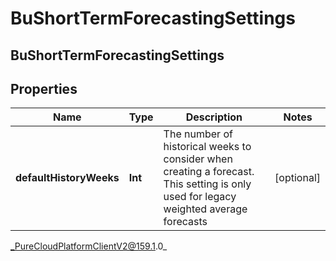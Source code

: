 # BuShortTermForecastingSettings

## BuShortTermForecastingSettings

## Properties

|Name | Type | Description | Notes|
|------------ | ------------- | ------------- | -------------|
| **defaultHistoryWeeks** | **Int** | The number of historical weeks to consider when creating a forecast. This setting is only used for legacy weighted average forecasts | [optional] |



_PureCloudPlatformClientV2@159.1.0_
